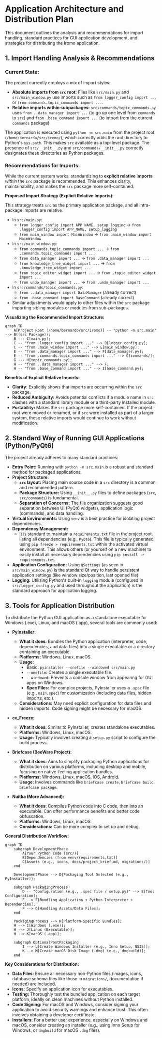 # Application Architecture and Distribution Plan

This document outlines the analysis and recommendations for import handling, standard practices for GUI application development, and strategies for distributing the Iromo application.

## 1. Import Handling Analysis & Recommendations

### Current State:
The project currently employs a mix of import styles:
*   **Absolute imports from `src` root:** Files like `src/main.py` and `src/main_window.py` use imports such as `from logger_config import ...` or `from commands.topic_commands import ...`.
*   **Relative imports within subpackages:** `src/commands/topic_commands.py` uses `from ..data_manager import ...` (to go up one level from `commands` to `src`) and `from .base_command import ...` (to import from the current `commands` package).

The application is executed using `python -m src.main` from the project root (`/home/bernardo/src/iromo/`), which correctly adds the root directory to Python's `sys.path`. This makes `src` available as a top-level package. The presence of `src/__init__.py` and `src/commands/__init__.py` correctly designates these directories as Python packages.

### Recommendations for Imports:

While the current system works, standardizing to **explicit relative imports** *within* the `src` package is recommended. This enhances clarity, maintainability, and makes the `src` package more self-contained.

**Proposed Import Strategy (Explicit Relative Imports):**

This strategy treats `src` as the primary application package, and all intra-package imports are relative.

*   In `src/main.py`:
    *   `from logger_config import APP_NAME, setup_logging` &rarr; `from .logger_config import APP_NAME, setup_logging`
    *   `from main_window import MainWindow` &rarr; `from .main_window import MainWindow`
*   In `src/main_window.py`:
    *   `from commands.topic_commands import ...` &rarr; `from .commands.topic_commands import ...`
    *   `from data_manager import ...` &rarr; `from .data_manager import ...`
    *   `from knowledge_tree_widget import ...` &rarr; `from .knowledge_tree_widget import ...`
    *   `from topic_editor_widget import ...` &rarr; `from .topic_editor_widget import ...`
    *   `from undo_manager import ...` &rarr; `from .undo_manager import ...`
*   In `src/commands/topic_commands.py`:
    *   `from ..data_manager import DataManager` (already correct)
    *   `from .base_command import BaseCommand` (already correct)
*   Similar adjustments would apply to other files within the `src` package importing sibling modules or modules from sub-packages.

**Visualizing the Recommended Import Structure:**
```mermaid
graph TD
    A[Project Root (/home/bernardo/src/iromo)] -- "python -m src.main" --> B((src Package));
    B --- C[main.py];
    C -- "from .logger_config import ..." --> D[logger_config.py];
    C -- "from .main_window import ..." --> E[main_window.py];
    E -- "from .data_manager import ..." --> F[data_manager.py];
    E -- "from .commands.topic_commands import ..." --> G[commands/];
    G --- H[topic_commands.py];
    H -- "from ..data_manager import ..." --> F;
    H -- "from .base_command import ..." --> I[base_command.py];
```

**Benefits of Explicit Relative Imports:**
*   **Clarity:** Explicitly shows that imports are occurring within the `src` package.
*   **Reduced Ambiguity:** Avoids potential conflicts if a module name in `src` clashes with a standard library module or a third-party installed module.
*   **Portability:** Makes the `src` package more self-contained. If the project root were moved or renamed, or if `src` were installed as part of a larger system, these relative imports would continue to work without modification.

## 2. Standard Way of Running GUI Applications (Python/PyQt6)

The project already adheres to many standard practices:

*   **Entry Point:** Running with `python -m src.main` is a robust and standard method for packaged applications.
*   **Project Structure:**
    *   **`src` layout:** Placing main source code in a `src` directory is a common and recommended pattern.
    *   **Package Structure:** Using `__init__.py` files to define packages (`src`, `src/commands`) is fundamental.
    *   **Separation of Concerns:** The file organization suggests good separation between UI (PyQt6 widgets), application logic (commands), and data handling.
*   **Virtual Environments:** Using `venv` is a best practice for isolating project dependencies.
*   **Dependency Management:**
    *   It is standard to maintain a `requirements.txt` file in the project root, listing all dependencies (e.g., `PyQt6`). This file is typically generated using `pip freeze > requirements.txt` within the activated virtual environment. This allows others (or yourself on a new machine) to easily install all necessary dependencies using `pip install -r requirements.txt`.
*   **Application Configuration:** Using `QSettings` (as seen in `src/main_window.py`) is the standard Qt way to handle persistent application settings (like window size/position, last opened file).
*   **Logging:** Utilizing Python's built-in `logging` module (configured in `src/logger_config.py` and used throughout the application) is the standard approach for application logging.

## 3. Tools for Application Distribution

To distribute the Python GUI application as a standalone executable for Windows (.exe), Linux, and macOS (.app), several tools are commonly used:

*   **PyInstaller:**
    *   **What it does:** Bundles the Python application (interpreter, code, dependencies, and data files) into a single executable or a directory containing an executable.
    *   **Platforms:** Windows, Linux, macOS.
    *   **Usage:**
        *   Basic: `pyinstaller --onefile --windowed src/main.py`
        *   `--onefile`: Creates a single executable file.
        *   `--windowed`: Prevents a console window from appearing for GUI apps on Windows.
        *   **Spec Files:** For complex projects, PyInstaller uses a `.spec` file (e.g., `main.spec`) for customization (including data files, hidden imports, etc.).
    *   **Considerations:** May need explicit configuration for data files and hidden imports. Code signing might be necessary for macOS.

*   **cx_Freeze:**
    *   **What it does:** Similar to PyInstaller, creates standalone executables.
    *   **Platforms:** Windows, Linux, macOS.
    *   **Usage:** Typically involves creating a `setup.py` script to configure the build process.

*   **Briefcase (BeeWare Project):**
    *   **What it does:** Aims to simplify packaging Python applications for distribution on various platforms, including desktop and mobile, focusing on native-feeling application bundles.
    *   **Platforms:** Windows, Linux, macOS, iOS, Android.
    *   **Usage:** Involves commands like `briefcase create`, `briefcase build`, `briefcase package`.

*   **Nuitka (More Advanced):**
    *   **What it does:** Compiles Python code into C code, then into an executable. Can offer performance benefits and better code obfuscation.
    *   **Platforms:** Windows, Linux, macOS.
    *   **Considerations:** Can be more complex to set up and debug.

**General Distribution Workflow:**
```mermaid
graph TD
    subgraph DevelopmentPhase
        A[Your Python Code (src/)]
        B[Dependencies (from venv/requirements.txt)]
        C[Assets (e.g., icons, docs/project_brief.md, migrations/)]
    end

    DevelopmentPhase --> D{Packaging Tool Selected (e.g., PyInstaller)};

    subgraph PackagingProcess
        D -- "Configuration (e.g., .spec file / setup.py)" --> E[Tool Configuration];
        E --> F[Bundling Application + Python Interpreter + Dependencies];
        F --> G[Handling Assets/Data Files];
    end

    PackagingProcess --> H[Platform-Specific Bundles];
    H --> I[Windows (.exe)];
    H --> J[Linux (Executable)];
    H --> K[macOS (.app)];

    subgraph OptionalPostPackaging
        I --> L[Create Windows Installer (e.g., Inno Setup, NSIS)];
        K --> M[Create macOS Disk Image (.dmg) (e.g., dmgbuild)];
    end
```

**Key Considerations for Distribution:**
*   **Data Files:** Ensure all necessary non-Python files (images, icons, database schema files like those in `migrations/`, documentation if needed) are included.
*   **Icons:** Specify an application icon for executables.
*   **Testing:** Thoroughly test the bundled application on each target platform, ideally on clean machines without Python installed.
*   **Code Signing:** For macOS and Windows, consider signing your application to avoid security warnings and enhance trust. This often involves obtaining a developer certificate.
*   **Installers:** For a better user experience, especially on Windows and macOS, consider creating an installer (e.g., using Inno Setup for Windows, or `dmgbuild` for macOS `.dmg` files).